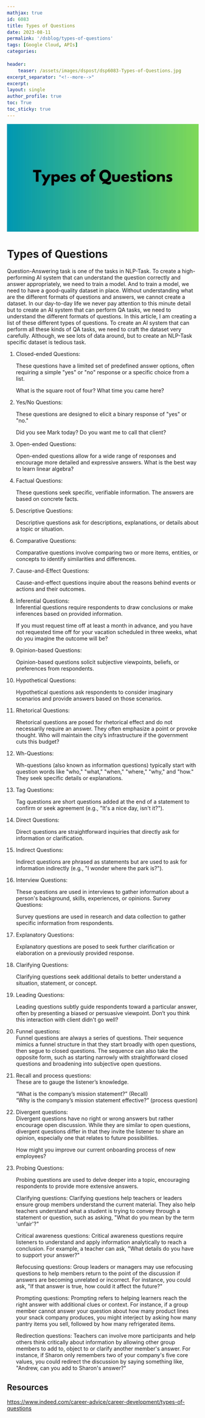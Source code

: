 ```yaml
---
mathjax: true
id: 6083
title: Types of Questions
date: 2023-08-11
permalink: '/dsblog/types-of-questions'
tags: [Google Cloud, APIs] 
categories: 

header:
    teaser: /assets/images/dspost/dsp6083-Types-of-Questions.jpg
excerpt_separator: "<!--more-->"  
excerpt:  
layout: single  
author_profile: true  
toc: True  
toc_sticky: true
---
```


![Types of Questions](/assets/images/dspost/dsp6083-Types-of-Questions.jpg)

# Types of Questions
Question-Answering task is one of the tasks in NLP-Task. To create a high-performing AI system that can understand the question correctly and answer appropriately, we need to train a model. And to train a model, we need to have a good-quality dataset in place. Without understanding what are the different formats of questions and answers, we cannot create a dataset. In our day-to-day life we never pay attention to this minute detail but to create an AI system that can perform QA tasks, we need to understand the different formats of questions. In this article, I am creating a list of these different types of questions. To create an AI system that can perform all these kinds of QA tasks, we need to craft the dataset very carefully. Although, we see lots of data around, but to create an NLP-Task specific dataset is tedious task.

1. Closed-ended Questions:   

    These questions have a limited set of predefined answer options, often requiring a simple "yes" or "no" response or a specific choice from a list.

    What is the square root of four?
    What time you came here?

2. Yes/No Questions:   

    These questions are designed to elicit a binary response of "yes" or "no."

    Did you see Mark today?
    Do you want me to call that client?

3. Open-ended Questions:   

    Open-ended questions allow for a wide range of responses and encourage more detailed and expressive answers.
    What is the best way to learn linear algebra?

4. Factual Questions:   

    These questions seek specific, verifiable information. The answers are based on concrete facts.

5. Descriptive Questions:   

    Descriptive questions ask for descriptions, explanations, or details about a topic or situation.

6. Comparative Questions:   

    Comparative questions involve comparing two or more items, entities, or concepts to identify similarities and differences.

7. Cause-and-Effect Questions:   

    Cause-and-effect questions inquire about the reasons behind events or actions and their outcomes.

8. Inferential Questions:     
    Inferential questions require respondents to draw conclusions or make inferences based on provided information.

   If you must request time off at least a month in advance, and you have not requested time off for your vacation scheduled in three weeks, what do you imagine the outcome will be?

9. Opinion-based Questions:

    Opinion-based questions solicit subjective viewpoints, beliefs, or preferences from respondents.

10. Hypothetical Questions:

    Hypothetical questions ask respondents to consider imaginary scenarios and provide answers based on those scenarios.

11. Rhetorical Questions:

    Rhetorical questions are posed for rhetorical effect and do not necessarily require an answer. They often emphasize a point or provoke thought.
    Who will maintain the city’s infrastructure if the government cuts this budget?

12. Wh-Questions:

    Wh-questions (also known as information questions) typically start with question words like "who," "what," "when," "where," "why," and "how." They seek specific details or explanations.

13. Tag Questions:

    Tag questions are short questions added at the end of a statement to confirm or seek agreement (e.g., "It's a nice day, isn't it?").

14. Direct Questions:

    Direct questions are straightforward inquiries that directly ask for information or clarification.

15. Indirect Questions:

    Indirect questions are phrased as statements but are used to ask for information indirectly (e.g., "I wonder where the park is?").

16. Interview Questions:

    These questions are used in interviews to gather information about a person's background, skills, experiences, or opinions.
    Survey Questions:

    Survey questions are used in research and data collection to gather specific information from respondents.

17. Explanatory Questions:

    Explanatory questions are posed to seek further clarification or elaboration on a previously provided response.

18. Clarifying Questions:

    Clarifying questions seek additional details to better understand a situation, statement, or concept.

19. Leading Questions:

    Leading questions subtly guide respondents toward a particular answer, often by presenting a biased or persuasive viewpoint.
    Don’t you think this interaction with client didn't go well?

20.  Funnel questions:   
    Funnel questions are always a series of questions. Their sequence mimics a funnel structure in that they start broadly with open questions, then segue to closed questions. The sequence can also take the opposite form, such as starting narrowly with straightforward closed questions and broadening into subjective open questions.

21. Recall and process questions:   
    These are to gauge the listener’s knowledge. 

    “What is the company’s mission statement?”  (Recall)   
    “Why is the company’s mission statement effective?” (process question)

22. Divergent questions:   
    Divergent questions have no right or wrong answers but rather encourage open discussion. While they are similar to open questions, divergent questions differ in that they invite the listener to share an opinion, especially one that relates to future possibilities.

    How might you improve our current onboarding process of new employees?

23. Probing Questions:   

    Probing questions are used to delve deeper into a topic, encouraging respondents to provide more extensive answers.
    
    Clarifying questions: Clarifying questions help teachers or leaders ensure group members understand the current material. They also help teachers understand what a student is trying to convey through a statement or question, such as asking, "What do you mean by the term 'unfair'?"

    Critical awareness questions: Critical awareness questions require listeners to understand and apply information analytically to reach a conclusion. For example, a teacher can ask, "What details do you have to support your answer?"

    Refocusing questions: Group leaders or managers may use refocusing questions to help members return to the point of the discussion if answers are becoming unrelated or incorrect. For instance, you could ask, "If that answer is true, how could it affect the future?"

    Prompting questions: Prompting refers to helping learners reach the right answer with additional clues or context. For instance, if a group member cannot answer your question about how many product lines your snack company produces, you might interject by asking how many pantry items you sell, followed by how many refrigerated items.

    Redirection questions: Teachers can involve more participants and help others think critically about information by allowing other group members to add to, object to or clarify another member's answer. For instance, if Sharon only remembers two of your company's five core values, you could redirect the discussion by saying something like, "Andrew, can you add to Sharon's answer?"

## Resources 
https://www.indeed.com/career-advice/career-development/types-of-questions
